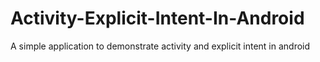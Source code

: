 # Activity-Explicit-Intent-In-Android
A simple application to demonstrate activity and explicit intent in android
